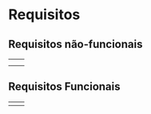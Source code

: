 # Requisitos

## Requisitos não-funcionais

|  |  |
| :--- | :--- |
|  |  |
|  |  |

## Requisitos Funcionais

|  |  |
| :--- | :--- |
|  |  |



